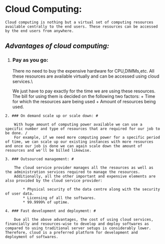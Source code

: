 # **Cloud Computing:** #
    Cloud computing is nothing but a virtual set of computing resources available centrally to the end users. These resources can be accessed by the end users from anywhere.

## *Advantages of cloud computing:* #
   1.  ### Pay as you go: #

        There no need to buy the expensive hardware for CPU,DIMMs,etc. All these resources are available virtually and can be accessed using cloud services.\

        We just have to pay exactly for the time we are using these resources. The bill for using them is decided on the following two factors:
            + Time for which the resources aare being used
            + Amount of resources being used.  

    2. ### On demand scale up or scale down: #

        With huge amount of computing power available we can use a specific number and type of resources that are required for our job to be done. /
        For example, if we need more computing power for a specific period of time, we can scale up our existing instances with more resources and once our job is done we can again scale down the amount of resources and we'll be billed likewise.

    3. ### Outsourced management: #

        The cloud service provider manages all the resources as well as the administration services required to manage the resources.
        Additionally, all the other important and expensive elements are also provided by the cloud service provider:
        
            * Physical security of the data centre along with the security of user data.
            * Licensing of all the softwares.
            * 99.9999% of uptime.

    4. ### Fast development and deployment: #

        Due all the above advantages, the cost of using cloud services, financially and resources-wise to develop and deploy softwares as compared to using traditional server setups is considerably lower. Therefore, cloud is a preferred platform for development and deployment of softwares.